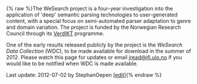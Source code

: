 {% raw %}The WeSearch project is a four-year investigation into the application
of 'deep' semantic parsing technologies to user-generated content, with
a special focus on semi-automated parser adaptation to genre and domain
variation. The project is funded by the Norwegian Research Council
through its [VerdIKT](http::www.forskningsradet.no/verdikt) programme.

One of the early results released publicly by the project is the
*WeSearch Data Collection* (WDC), to be made available for download in
the summer of 2012. Please watch this page for updates or email
jread@ifi.uio.no if you would like to be notified when WDC is made
available.

Last update: 2012-07-02 by StephanOepen [[edit](https://github.com/delph-in/docs/wiki/WeSearch/_edit)]{% endraw %}